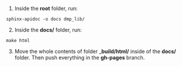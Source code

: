 1. Inside the __root__ folder, run:
```
sphinx-apidoc -o docs dmp_lib/
```
2. Inside the __docs/__ folder, run:
```
make html
```
3. Move the whole contents of folder ___build/html/__ inside of the __docs/__ folder.
Then push everything in the __gh-pages__ branch.
